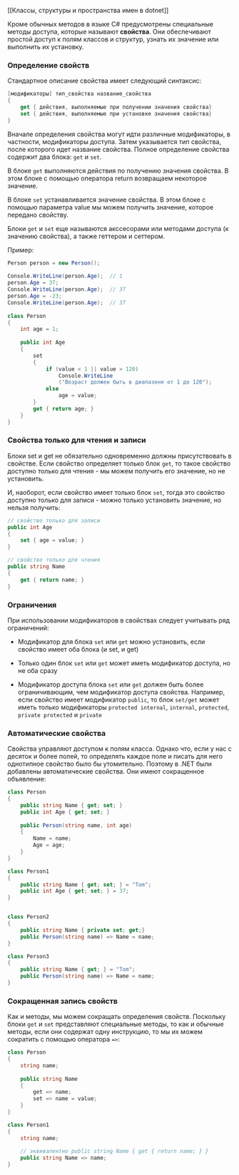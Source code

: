 [[Классы, структуры и пространства имен в dotnet]]

Кроме обычных методов в языке C# предусмотрены специальные методы доступа, которые называют **свойства**. Они обеспечивают простой доступ к полям классов и структур, узнать их значение или выполнить их установку.

### Определение свойств

Стандартное описание свойства имеет следующий синтаксис:

``` cs 
[модификаторы] тип_свойства название_свойства
{
    get { действия, выполняемые при получении значения свойства}
    set { действия, выполняемые при установке значения свойства}
}
```

Вначале определения свойства могут идти различные модификаторы, в частности, модификаторы доступа. Затем указывается тип свойства, после которого идет название свойства. Полное определение свойства содержит два блока: `get` и `set`.

В блоке `get` выполняются действия по получению значения свойства. В этом блоке с помощью оператора return возвращаем некоторое значение.

В блоке `set` устанавливается значение свойства. В этом блоке с помощью параметра value мы можем получить значение, которое передано свойству.

Блоки `get` и `set` еще называются акссесорами или методами доступа (к значению свойства), а также геттером и сеттером.

Пример: 
``` cs 
Person person = new Person();
 
Console.WriteLine(person.Age);  // 1
person.Age = 37;
Console.WriteLine(person.Age);  // 37
person.Age = -23;
Console.WriteLine(person.Age);  // 37 
 
class Person
{
    int age = 1;
    
    public int Age
    {
        set
        {
            if (value < 1 || value > 120)
                Console.WriteLine
                ("Возраст должен быть в диапазоне от 1 до 120");
            else
                age = value;
        }
        get { return age; }
    }
}
```

### Свойства только для чтения и записи

Блоки set и get не обязательно одновременно должны присутствовать в свойстве. Если свойство определяет только блок `get`, то такое свойство доступно только для чтения - мы можем получить его значение, но не установить.

И, наоборот, если свойство имеет только блок `set`, тогда это свойство доступно только для записи - можно только установить значение, но нельзя получить:

``` cs 
// свойство только для записи
public int Age
{
    set { age = value; }
}

// свойство только для чтения
public string Name
{
    get { return name; }
}
```

### Ограничения 

При использовании модификаторов в свойствах следует учитывать ряд ограничений:

- Модификатор для блока `set` или `get` можно установить, если свойство имеет оба блока (и set, и get)

- Только один блок `set` или `get` может иметь модификатор доступа, но не оба сразу

- Модификатор доступа блока `set` или `get` должен быть более ограничивающим, чем модификатор доступа свойства. Например, если свойство имеет модификатор `public`, то блок `set/get` может иметь только модификаторы `protected internal`, `internal`, `protected`, `private protected` и `private`

### Автоматические свойства

Свойства управляют доступом к полям класса. Однако что, если у нас с десяток и более полей, то определять каждое поле и писать для него однотипное свойство было бы утомительно. Поэтому в .NET были добавлены автоматические свойства. Они имеют сокращенное объявление:

``` cs 
class Person
{
    public string Name { get; set; }
    public int Age { get; set; }
    
    public Person(string name, int age)
    {
        Name = name;
        Age = age;
    }
}

class Person1
{
    public string Name { get; set; } = "Tom";
    public int Age { get; set; } = 37;
}


class Person2
{
    public string Name { private set; get;}
    public Person(string name) => Name = name;
}

class Person3
{
    public string Name { get; } = "Tom";
    public Person(string name) => Name = name;
}
```

### Сокращенная запись свойств

Как и методы, мы можем сокращать определения свойств. Поскольку блоки `get` и `set` представляют специальные методы, то как и обычные методы, если они содержат одну инструкцию, то мы их можем сократить с помощью оператора `=>`:

``` cs 
class Person
{
    string name;
    
    public string Name 
    { 
        get => name;
        set => name = value; 
    }
}

class Person1
{
    string name;
     
    // эквивалентно public string Name { get { return name; } }
    public string Name => name;
}
```

